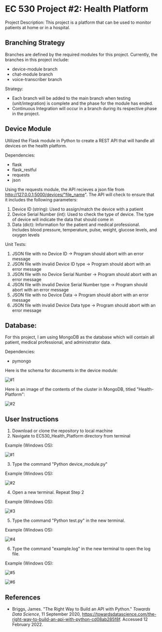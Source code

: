 # EC 530 Project #2: Health Platform

Project Description: This project is a platform that can be used to monitor patients at home or in a hospital.

## Branching Strategy

Branches are defined by the required modules for this project. Currently, the branches in this project include:

* device-module branch
* chat-module branch
* voice-transcriber branch

Strategy:

* Each branch will be added to the main branch when testing (unit/integration) is complete and the phase for the module has ended.
* Continuous Integration will occur in a branch during its respective phase in the project. 

## Device Module

Utilized the Flask module in Python to create a REST API that will handle all devices on the health platform.

Dependencies: 

* flask
* flask_restful 
* requests
* json

Using the requests module, the API recieves a json file from http://127.0.0.1:5000/devices/"file_name". The API will check to ensure that it includes the following parameters:

1) Device ID (string): Used to assign/match the device with a patient
2) Device Serial Number (int): Used to check the type of device. The type of device will indicate the data that should come in  
3) Data (dict): Information for the patient and medical professional. Includes blood pressure, temperature, pulse, weight, glucose levels, and oxygen levels

Unit Tests:

1) JSON file with no Device ID -> Program should abort with an error message
2) JSON file with invalid Device ID type -> Program should abort with an error message
3) JSON file with no Device Serial Number -> Program should abort with an error message
4) JSON file with invalid Device Serial Number type -> Program should abort with an error message
5) JSON file with no Device Data -> Program should abort with an error message
6) JSON file with invalid Device Data type -> Program should abort with an error message

## Database:

For this project, I am using MongoDB as the database which will contain all patient, medical professional, and administrator data. 

Dependencies:

* pymongo

Here is the schema for documents in the device module:

![#1](https://user-images.githubusercontent.com/73702777/155610109-038f8918-134e-44d1-a68f-8c0521517fca.JPG)

Here is an image of the contents of the cluster in MongoDB, titled "Health-Platform":

![#2](https://user-images.githubusercontent.com/73702777/155610575-7377659c-c8ef-42f6-8355-44f054ac33eb.JPG)

## User Instructions

1) Download or clone the repository to local machine
2) Navigate to EC530_Health_Platform directory from terminal

Example (Windows OS):

![#1](https://user-images.githubusercontent.com/73702777/153893406-f3009d27-fac4-4fc3-a04e-40606111765a.JPG)

3) Type the command "Python device_module.py" 

Example (Windows OS):

![#2](https://user-images.githubusercontent.com/73702777/153893753-365aa0ab-ab1f-4c5b-a779-ffbdc23c3c08.JPG)

4) Open a new terminal. Repeat Step 2

Example (Windows OS):

![#3](https://user-images.githubusercontent.com/73702777/153894200-1792c23a-e620-45a9-9c95-89aeea9b4739.JPG)

5) Type the command "Python test.py" in the new terminal.

Example (Windows OS):

![#4](https://user-images.githubusercontent.com/73702777/153894480-eba5a377-37f1-44e3-b92f-57bdf7a0be16.JPG)

6) Type the command "example.log" in the new terminal to open the log file.

Example (Windows OS):

![#5](https://user-images.githubusercontent.com/73702777/153895258-7abab278-1bd2-4bb5-8c0a-16f1c7a4b2f1.JPG)

![#6](https://user-images.githubusercontent.com/73702777/153895364-452dc01e-0cee-47d4-b5ad-4ba85943d7c8.JPG)

## References

* Briggs, James. "The Right Way to Build an API with Python." _Towards Data Science_, 11 September 2020, https://towardsdatascience.com/the-right-way-to-build-an-api-with-python-cd08ab285f8f. Accessed 12 February 2022.
